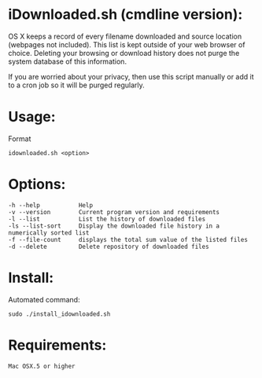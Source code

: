 iDownloaded.sh (cmdline version):
=====
OS X keeps a record of every filename downloaded and source location (webpages not included). This list is kept outside of your web browser of choice. Deleting your browsing or download history does not purge the system database of this information. 

If you are worried about your privacy, then use this script manually or add it to a cron job so it will be purged regularly.

Usage: 
=====
Format

    idownloaded.sh <option>

Options:
=====
    -h --help           Help
    -v --version        Current program version and requirements
    -l --list           List the history of downloaded files
    -ls --list-sort     Display the downloaded file history in a numerically sorted list
    -f --file-count     displays the total sum value of the listed files
    -d --delete         Delete repository of downloaded files


Install:
=====
Automated command:

    sudo ./install_idownloaded.sh

Requirements:
=====
    Mac OSX.5 or higher
